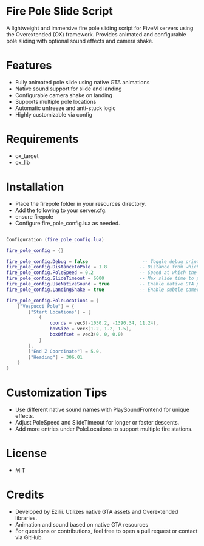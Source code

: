 # Fire Pole Slide Script

A lightweight and immersive fire pole sliding script for FiveM servers using the Overextended (OX) framework. Provides animated and configurable pole sliding with optional sound effects and camera shake.

# Features

- Fully animated pole slide using native GTA animations
- Native sound support for slide and landing
- Configurable camera shake on landing
- Supports multiple pole locations
- Automatic unfreeze and anti-stuck logic
- Highly customizable via config

# Requirements

- ox_target
- ox_lib

# Installation

- Place the firepole folder in your resources directory.
- Add the following to your server.cfg:
- ensure firepole
- Configure fire_pole_config.lua as needed.

```lua

Configuration (fire_pole_config.lua)

fire_pole_config = {}

fire_pole_config.Debug = false                    -- Toggle debug prints and zone visuals
fire_pole_config.DistanceToPole = 1.8            -- Distance from which the player can activate the pole
fire_pole_config.PoleSpeed = 0.2                 -- Speed at which the player descends
fire_pole_config.SlideTimeout = 6000             -- Max slide time to prevent freezing
fire_pole_config.UseNativeSound = true           -- Enable native GTA parachute slide sound
fire_pole_config.LandingShake = true             -- Enable subtle camera shake on landing

fire_pole_config.PoleLocations = {
    ["Vespucci Pole"] = {
        ["Start Locations"] = {
            {
                coords = vec3(-1030.2, -1390.34, 11.24),
                boxSize = vec3(1.2, 1.2, 1.5),
                boxOffset = vec3(0, 0, 0.0)
            }
        },
        ["End Z Coordinate"] = 5.0,
        ["Heading"] = 306.01
    }
}

```

# Customization Tips

- Use different native sound names with PlaySoundFrontend for unique effects.
- Adjust PoleSpeed and SlideTimeout for longer or faster descents.
- Add more entries under PoleLocations to support multiple fire stations.

# License
- MIT

# Credits

- Developed by Ezilii. Utilizes native GTA assets and Overextended libraries.
- Animation and sound based on native GTA resources
- For questions or contributions, feel free to open a pull request or contact via GitHub.